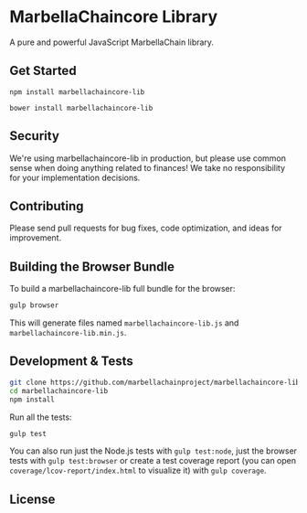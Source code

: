 MarbellaChaincore Library
=======

A pure and powerful JavaScript MarbellaChain library.


## Get Started

```
npm install marbellachaincore-lib
```

```
bower install marbellachaincore-lib
```

## Security

We're using marbellachaincore-lib in production, but please use common sense when doing anything related to finances! We take no responsibility for your implementation decisions.



## Contributing

Please send pull requests for bug fixes, code optimization, and ideas for improvement. 

## Building the Browser Bundle

To build a marbellachaincore-lib full bundle for the browser:

```sh
gulp browser
```

This will generate files named `marbellachaincore-lib.js` and `marbellachaincore-lib.min.js`.

## Development & Tests

```sh
git clone https://github.com/marbellachainproject/marbellachaincore-lib
cd marbellachaincore-lib
npm install
```

Run all the tests:

```sh
gulp test
```

You can also run just the Node.js tests with `gulp test:node`, just the browser tests with `gulp test:browser`
or create a test coverage report (you can open `coverage/lcov-report/index.html` to visualize it) with `gulp coverage`.

## License

